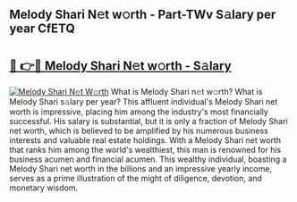 ## Melody Shari N𝚎t w𝚘rth - Part-TWv S𝚊lary per year CfETQ

# <h2><a href="http://gc1aby9.nevu.top/?p=Melody+Shari">🔗 👉🔴 Melody Shari N𝚎t w𝚘rth - S𝚊lary</a></h2>

[![Melody Shari N𝚎t W𝚘rth](https://i.imgur.com/Oavwk0R.jpeg)](http://gc1aby9.nevu.top/?p=Melody+Shari)
What is Melody Shari n𝚎t w𝚘rth? What is Melody Shari s𝚊lary per year?
This affluent individual's Melody Shari net worth is impressive, placing him among the industry's most financially successful. His salary is substantial, but it is only a fraction of Melody Shari net worth, which is believed to be amplified by his numerous business interests and valuable real estate holdings. With a Melody Shari net worth that ranks him among the world's wealthiest, this man is renowned for his business acumen and financial acumen. This wealthy individual, boasting a Melody Shari net worth in the billions and an impressive yearly income, serves as a prime illustration of the might of diligence, devotion, and monetary wisdom.
